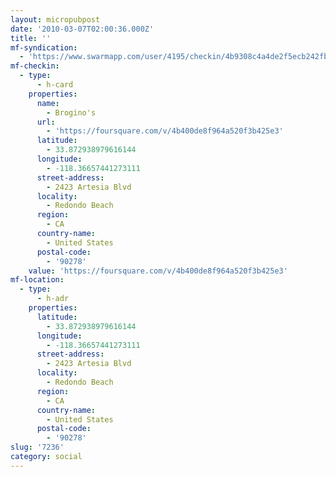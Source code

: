 ```yaml
---
layout: micropubpost
date: '2010-03-07T02:00:36.000Z'
title: ''
mf-syndication:
  - 'https://www.swarmapp.com/user/4195/checkin/4b9308c4a4de2f5ecb242fbc'
mf-checkin:
  - type:
      - h-card
    properties:
      name:
        - Brogino's
      url:
        - 'https://foursquare.com/v/4b400de8f964a520f3b425e3'
      latitude:
        - 33.872938979616144
      longitude:
        - -118.36657441273111
      street-address:
        - 2423 Artesia Blvd
      locality:
        - Redondo Beach
      region:
        - CA
      country-name:
        - United States
      postal-code:
        - '90278'
    value: 'https://foursquare.com/v/4b400de8f964a520f3b425e3'
mf-location:
  - type:
      - h-adr
    properties:
      latitude:
        - 33.872938979616144
      longitude:
        - -118.36657441273111
      street-address:
        - 2423 Artesia Blvd
      locality:
        - Redondo Beach
      region:
        - CA
      country-name:
        - United States
      postal-code:
        - '90278'
slug: '7236'
category: social
---
```

